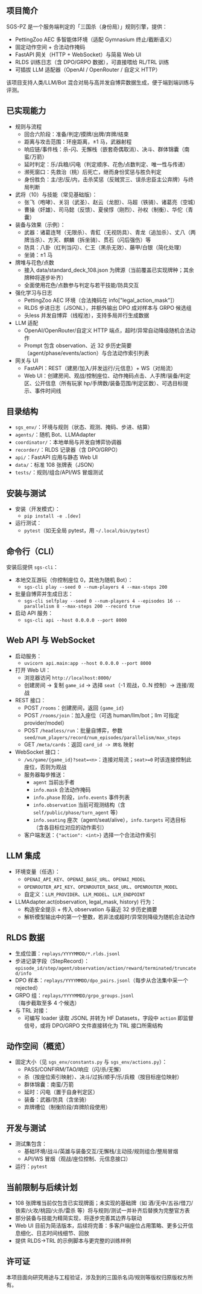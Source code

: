 ## 项目简介

SGS-PZ 是一个服务端判定的「三国杀（身份局）」规则引擎，提供：
- PettingZoo AEC 多智能体环境（适配 Gymnasium 终止/截断语义）
- 固定动作空间 + 合法动作掩码
- FastAPI 网关（HTTP + WebSocket）与简易 Web UI
- RLDS 训练日志（含 DPO/GRPO 数据），可直接喂给 RL/TRL 训练
- 可插拔 LLM 适配器（OpenAI / OpenRouter / 自定义 HTTP）

该项目支持人类/LLM/Bot 混合对局与高并发自博弈数据生成，便于端到端训练与评测。

## 已实现能力

- 规则与流程
  - 回合六阶段：准备/判定/摸牌/出牌/弃牌/结束
  - 距离与攻击范围：环座距离，±1 马，武器射程
  - 响应链/事件栈：杀-闪、无懈栈（嵌套奇偶取消）、决斗、群体锦囊（南蛮/万箭）
  - 延时判定：乐/兵粮/闪电（判定顺序、花色/点数判定、唯一性与传递）
  - 濒死窗口：先救治（桃）后死亡，继而身份奖惩与胜负判定
  - 身份胜负：主/忠/反/内，击杀奖惩（反贼赏三、误杀忠臣主公弃牌）与终局判断
- 武将（10）与技能（常见基础版）：
  - 张飞（咆哮）、关羽（武圣）、赵云（龙胆）、马超（铁骑）、诸葛亮（空城）
  - 曹操（奸雄）、司马懿（反馈）、夏侯惇（刚烈）、孙权（制衡）、华佗（青囊）
- 装备与效果（示例）：
  - 武器：诸葛连弩（无限杀）、青釭（无视防具）、青龙（追加杀）、丈八（两牌当杀）、方天、麒麟（拆坐骑）、贯石（闪后强伤）等
  - 防具：八卦（红判当闪）、仁王（黑杀无效）、藤甲/白银（简化处理）
  - 坐骑：±1 马
- 牌堆与花色/点数
  - 接入 data/standard_deck_108.json 为牌源（当前覆盖已实现牌种；其余牌种将逐步补齐）
  - 全面使用花色/点数参与判定与若干技能/防具交互
- 强化学习与日志
  - PettingZoo AEC 环境（合法掩码在 info["legal_action_mask"]）
  - RLDS 步进日志（JSONL），并额外输出 DPO 成对样本与 GRPO 候选组
  - 头less 并发自博弈（线程池），支持多局并行生成数据
- LLM 适配
  - OpenAI/OpenRouter/自定义 HTTP 端点，超时/异常自动降级随机合法动作
  - Prompt 包含 observation、近 32 步历史简要（agent/phase/events/action）与合法动作索引列表
- 网关与 UI
  - FastAPI：REST（建房/加入/并发运行/元信息）+ WS（对局流）
  - Web UI：创建房间、观战/控制座位、动作掩码点击、人手牌/装备/判定区、公开信息（所有玩家 hp/手牌数/装备范围/判定区数）、可选目标提示、事件时间线

## 目录结构

- `sgs_env/`：环境与规则（状态、观测、掩码、步进、结算）
- `agents/`：随机 Bot、LLMAdapter
- `coordinator/`：本地单局与并发自博弈协调器
- `recorder/`：RLDS 记录器（含 DPO/GRPO）
- `api/`：FastAPI 应用与静态 Web UI
- `data/`：标准 108 张牌表（JSON）
- `tests/`：规则/组合/API/WS 冒烟测试

## 安装与测试

- 安装（开发模式）：
  - `pip install -e .[dev]`
- 运行测试：
  - `pytest`（如无全局 pytest，用 `~/.local/bin/pytest`）

## 命令行（CLI）

安装后提供 `sgs-cli`：
- 本地交互游玩（你控制座位 0，其他为随机 Bot）：
  - `sgs-cli play --seed 0 --num-players 4 --max-steps 200`
- 批量自博弈并生成日志：
  - `sgs-cli selfplay --seed 0 --num-players 4 --episodes 16 --parallelism 8 --max-steps 200 --record true`
- 启动 API 服务：
  - `sgs-cli api --host 0.0.0.0 --port 8000`

## Web API 与 WebSocket

- 启动服务：
  - `uvicorn api.main:app --host 0.0.0.0 --port 8000`
- 打开 Web UI：
  - 浏览器访问 `http://localhost:8000/`
  - 创建房间 → 复制 `game_id` → 选择 `seat`（-1 观战，0..N 控制）→ 连接/观战
- REST 接口：
  - POST `/rooms`：创建房间，返回 `{game_id}`
  - POST `/rooms/join`：加入座位（可选 human/llm/bot；llm 可指定 provider/model）
  - POST `/headless/run`：批量自博弈，参数 `seed/num_players/record/num_episodes/parallelism/max_steps`
  - GET `/meta/cards`：返回 `card_id -> 牌名` 映射
- WebSocket 接口：
  - `/ws/game/{game_id}?seat=<n>`：连接对局流；`seat>=0` 时该连接控制此座位，否则为观战
  - 服务器每步推送：
    - `agent` 当前出手者
    - `info.mask` 合法动作掩码
    - `info.phase` 阶段，`info.events` 事件列表
    - `info.observation` 当前可观测结构（含 `self/public/phase/turn_agent` 等）
    - `info.seating` 座次（agent/seat/alive），`info.targets` 可选目标（含各目标位对应的动作索引）
  - 客户端发送：`{"action": <int>}` 选择一个合法动作索引

## LLM 集成

- 环境变量（任选）：
  - `OPENAI_API_KEY`、`OPENAI_BASE_URL`、`OPENAI_MODEL`
  - `OPENROUTER_API_KEY`、`OPENROUTER_BASE_URL`、`OPENROUTER_MODEL`
  - 自定义：`LLM_PROVIDER`、`LLM_MODEL`、`LLM_ENDPOINT`
- LLMAdapter.act(observation, legal_mask, history) 行为：
  - 构造安全提示 + 传入 observation 与最近 32 步历史摘要
  - 解析模型输出中的第一个整数，若非法或超时/异常则降级为随机合法动作

## RLDS 数据

- 生成位置：`replays/YYYYMMDD/*.rlds.jsonl`
- 步进记录字段（StepRecord）：`episode_id/step/agent/observation/action/reward/terminated/truncated/info`
- DPO 样本：`replays/YYYYMMDD/dpo_pairs.jsonl`（每步从合法集中采一个 rejected）
- GRPO 组：`replays/YYYYMMDD/grpo_groups.jsonl`（每步截取至多 4 个候选）
- 与 TRL 对接：
  - 可编写 loader 读取 JSONL 并转为 HF Datasets，字段中 `action` 即监督信号，或将 DPO/GRPO 文件直接转化为 TRL 接口所需结构

## 动作空间（概览）

- 固定大小（见 `sgs_env/constants.py` 与 `sgs_env/actions.py`）：
  - PASS/CONFIRM/TAO/响应（闪/杀/无懈）
  - 杀（按座位索引映射）、决斗/过拆/顺手/乐/兵粮（按目标座位映射）
  - 群体锦囊：南蛮/万箭
  - 延时：闪电（置于自身判定区）
  - 装备：武器/防具（含坐骑）
  - 弃牌槽位（制衡阶段/弃牌阶段使用）

## 开发与测试

- 测试集包含：
  - 基础环境/战斗/英雄与装备交互/无懈栈/主动技/规则组合/整局冒烟
  - API/WS 冒烟（观战/座位控制、元信息接口）
- 运行：`pytest`

## 当前限制与后续计划

- 108 张牌堆当前仅包含已实现牌面；未实现的基础牌（如 酒/无中/五谷/借刀/铁索/火攻/桃园/火杀/雷杀 等）将与规则/测试一并补齐后替换为完整官方表
- 部分装备与技能为精简实现，将逐步完善其边界与联动
- Web UI 目前为简洁版本，后续将完善：多客户端座位占用策略、更多公开信息细化、日志时间线细节、回放
- 提供 RLDS→TRL 的示例脚本与更完整的训练样例

## 许可证

本项目面向研究用途与工程验证，涉及到的三国杀名词/规则等版权归原版权方所有。
